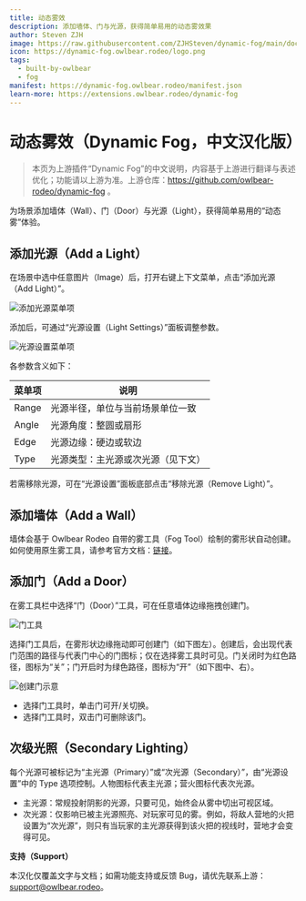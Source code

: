 ```yaml
---
title: 动态雾效
description: 添加墙体、门与光源，获得简单易用的动态雾效果
author: Steven ZJH
image: https://raw.githubusercontent.com/ZJHSteven/dynamic-fog/main/docs/header.jpg
icon: https://dynamic-fog.owlbear.rodeo/logo.png
tags:
  - built-by-owlbear
  - fog
manifest: https://dynamic-fog.owlbear.rodeo/manifest.json
learn-more: https://extensions.owlbear.rodeo/dynamic-fog
---
```


# 动态雾效（Dynamic Fog，中文汉化版）

> 本页为上游插件“Dynamic Fog”的中文说明，内容基于上游进行翻译与表述优化；功能请以上游为准。上游仓库：https://github.com/owlbear-rodeo/dynamic-fog 。

为场景添加墙体（Wall）、门（Door）与光源（Light），获得简单易用的“动态雾”体验。

## 添加光源（Add a Light）

在场景中选中任意图片（Image）后，打开右键上下文菜单，点击“添加光源（Add Light）”。

![添加光源菜单项](https://raw.githubusercontent.com/ZJHSteven/dynamic-fog/main/docs/light.jpg)

添加后，可通过“光源设置（Light Settings）”面板调整参数。

![光源设置菜单项](https://raw.githubusercontent.com/ZJHSteven/dynamic-fog/main/docs/settings.jpg)

各参数含义如下：

| 菜单项 | 说明 |
| ------ | ---- |
| Range  | 光源半径，单位与当前场景单位一致 |
| Angle  | 光源角度：整圆或扇形 |
| Edge   | 光源边缘：硬边或软边 |
| Type   | 光源类型：主光源或次光源（见下文） |

若需移除光源，可在“光源设置”面板底部点击“移除光源（Remove Light）”。

## 添加墙体（Add a Wall）

墙体会基于 Owlbear Rodeo 自带的雾工具（Fog Tool）绘制的雾形状自动创建。如何使用原生雾工具，请参考官方文档：[链接](https://docs.owlbear.rodeo/docs/fog/)。

## 添加门（Add a Door）

在雾工具栏中选择“门（Door）”工具，可在任意墙体边缘拖拽创建门。

![门工具](https://raw.githubusercontent.com/ZJHSteven/dynamic-fog/main/docs/doorTool.jpg)

选择门工具后，在雾形状边缘拖动即可创建门（如下图左）。创建后，会出现代表门范围的路径与代表门中心的门图标；仅在选择雾工具时可见。门关闭时为红色路径，图标为“关”；门开启时为绿色路径，图标为“开”（如下图中、右）。

![创建门示意](https://raw.githubusercontent.com/ZJHSteven/dynamic-fog/main/docs/doors.jpg)

- 选择门工具时，单击门可开/关切换。
- 选择门工具时，双击门可删除该门。

## 次级光照（Secondary Lighting）

每个光源可被标记为“主光源（Primary）”或“次光源（Secondary）”，由“光源设置”中的 Type 选项控制。人物图标代表主光源；营火图标代表次光源。

- 主光源：常规投射阴影的光源，只要可见，始终会从雾中切出可视区域。
- 次光源：仅影响已被主光源照亮、对玩家可见的雾。例如，将敌人营地的火把设置为“次光源”，则只有当玩家的主光源获得到该火把的视线时，营地才会变得可见。

**支持（Support）**

本汉化仅覆盖文字与文档；如需功能支持或反馈 Bug，请优先联系上游：<support@owlbear.rodeo>。
